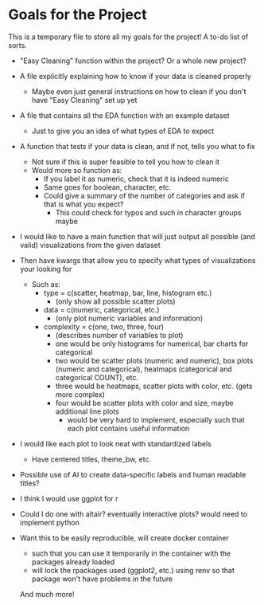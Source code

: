 # Goals for the Project

This is a temporary file to store all my goals for the project!
A to-do list of sorts.

- "Easy Cleaning" function within the project? Or a whole new project?

- A file explicitly explaining how to know if your data is cleaned properly
  - Maybe even just general instructions on how to clean if you don't have "Easy Cleaning" set up yet

- A file that contains all the EDA function with an example dataset
  - Just to give you an idea of what types of EDA to expect

- A function that tests if your data is clean, and if not, tells you what to fix
  - Not sure if this is super feasible to tell you how to clean it 
  - Would more so function as: 
    - If you label it as numeric, check that it is indeed numeric
    - Same goes for boolean, character, etc.
    - Could give a summary of the number of categories and ask if that is what you expect?
      - This could check for typos and such in character groups maybe

- I would like to have a main function that will just output all possible (and valid) visualizations from the given dataset

- Then have kwargs that allow you to specify what types of visualizations your looking for
  - Such as:
    - type = c(scatter, heatmap, bar, line, histogram etc.)
      - (only show all possible scatter plots)
    - data = c(numeric, categorical, etc.) 
      - (only plot numeric variables and information)
    - complexity = c(one, two, three, four)
      - (describes number of variables to plot)
      - one would be only histograms for numerical, bar charts for categorical
      - two would be scatter plots (numeric and numeric), box plots (numeric and categorical), heatmaps (categorical and categorical COUNT), etc.
      - three would be heatmaps, scatter plots with color, etc. (gets more complex)
      - four would be scatter plots with color and size, maybe additional line plots
        - would be very hard to implement, especially such that each plot contains useful information

- I would like each plot to look neat with standardized labels 
  - Have centered titles, theme_bw, etc.

- Possible use of AI to create data-specific labels and human readable titles?

- I think I would use ggplot for r 
- Could I do one with altair? eventually interactive plots? would need to implement python

- Want this to be easily reproducible, will create docker container
  - such that you can use it temporarily in the container with the packages already loaded
  - will lock the rpackages used (ggplot2, etc.) using renv so that package won't have problems in the future

  And much more!